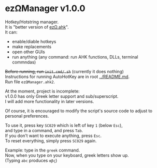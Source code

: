 # ezΩManager v1.0.0  

Hotkey/Hotstring manager.  
It is "better version of [ezΩ.ahk](https://github.com/BartolHrg/easyOmega)".  
It can:  
* enable/diable hotkeys  
* make replacements  
* open other GUIs  
* run anything (any command: run AHK functions, DLLs, terminal commndas)  


~~Before running, run `init.cmd/.sh`~~ (currently it does nothing)  
Instructions for running AutoHotKey are in root [../README.md](../README.md).  
Run file `ezΩManager.ahk2`.  

At the moment, project is incomplete:  
v1.0.0 has only Greek letter support and sub/superscript.  
I will add more functionality in later versions.  

Of course, it is encouraged to modify the script's source code to adjust to personal preferences.  

To use it, press key `SC029` which is left of key `1` (below `Esc`),  
and type in a command, and press `Tab`.  
If you don't want to execute anything, press `Esc`.  
To reset everything, simply press `SC029` again.  

Example: type in the `greek` command.  
Now, when you type on your keyboard, greek letters show up.  
(Typing `abc` produces `αβς`)  

